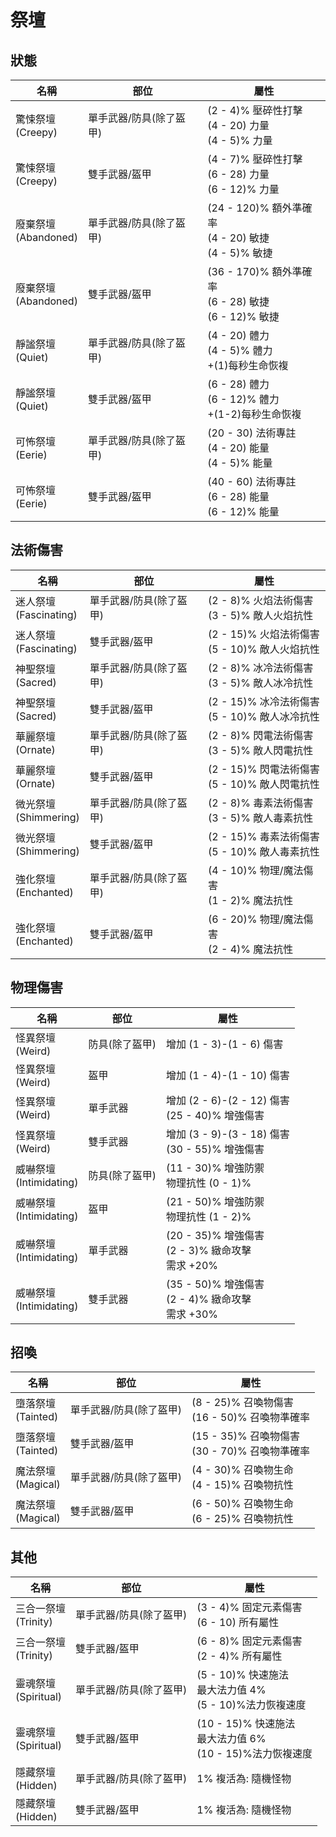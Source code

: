 # 祭壇

## 狀態

| 名稱                     | 部位                    | 屬性                                                         |
| ------------------------ | ----------------------- | ------------------------------------------------------------ |
| 驚悚祭壇<br/>(Creepy)    | 單手武器/防具(除了盔甲) | (2 - 4)% 壓碎性打擊<br/> (4 - 20) 力量<br/> (4 - 5)% 力量    |
| 驚悚祭壇<br/>(Creepy)    | 雙手武器/盔甲           | (4 - 7)% 壓碎性打擊<br/> (6 - 28) 力量<br/> (6 - 12)% 力量   |
| 廢棄祭壇<br/>(Abandoned) | 單手武器/防具(除了盔甲) | (24 - 120)% 額外準確率<br/>(4 - 20) 敏捷<br/> (4 - 5)% 敏捷  |
| 廢棄祭壇<br/>(Abandoned) | 雙手武器/盔甲           | (36 - 170)% 額外準確率<br/>(6 - 28) 敏捷<br/> (6 - 12)% 敏捷 |
| 靜謐祭壇<br/>(Quiet)     | 單手武器/防具(除了盔甲) | (4 - 20) 體力<br/> (4 - 5)% 體力<br/> +(1)每秒生命恢複       |
| 靜謐祭壇<br/>(Quiet)     | 雙手武器/盔甲           | (6 - 28) 體力<br/> (6 - 12)% 體力<br/> +(1-2)每秒生命恢複    |
| 可怖祭壇<br/>(Eerie)     | 單手武器/防具(除了盔甲) | (20 - 30) 法術專註<br/> (4 - 20) 能量<br/> (4 - 5)% 能量     |
| 可怖祭壇<br/>(Eerie)     | 雙手武器/盔甲           | (40 - 60) 法術專註<br/> (6 - 28) 能量<br/> (6 - 12)% 能量    |

## 法術傷害

| 名稱                       | 部位                    | 屬性                                               |
| -------------------------- | ----------------------- | -------------------------------------------------- |
| 迷人祭壇<br/>(Fascinating) | 單手武器/防具(除了盔甲) | (2 - 8)% 火焰法術傷害<br/> (3 - 5)% 敵人火焰抗性   |
| 迷人祭壇<br/>(Fascinating) | 雙手武器/盔甲           | (2 - 15)% 火焰法術傷害<br/> (5 - 10)% 敵人火焰抗性 |
| 神聖祭壇<br/>(Sacred)      | 單手武器/防具(除了盔甲) | (2 - 8)% 冰冷法術傷害<br/> (3 - 5)% 敵人冰冷抗性   |
| 神聖祭壇<br/>(Sacred)      | 雙手武器/盔甲           | (2 - 15)% 冰冷法術傷害<br/> (5 - 10)% 敵人冰冷抗性 |
| 華麗祭壇<br/>(Ornate)      | 單手武器/防具(除了盔甲) | (2 - 8)% 閃電法術傷害<br/> (3 - 5)% 敵人閃電抗性   |
| 華麗祭壇<br/>(Ornate)      | 雙手武器/盔甲           | (2 - 15)% 閃電法術傷害<br/> (5 - 10)% 敵人閃電抗性 |
| 微光祭壇<br/>(Shimmering)  | 單手武器/防具(除了盔甲) | (2 - 8)% 毒素法術傷害<br/> (3 - 5)% 敵人毒素抗性   |
| 微光祭壇<br/>(Shimmering)  | 雙手武器/盔甲           | (2 - 15)% 毒素法術傷害<br/> (5 - 10)% 敵人毒素抗性 |
| 強化祭壇<br/>(Enchanted)   | 單手武器/防具(除了盔甲) | (4 - 10)% 物理/魔法傷害<br/> (1 - 2)% 魔法抗性     |
| 強化祭壇<br/>(Enchanted)   | 雙手武器/盔甲           | (6 - 20)% 物理/魔法傷害<br/> (2 - 4)% 魔法抗性     |

## 物理傷害

| 名稱                        | 部位           | 屬性                                                    |
| --------------------------- | -------------- | ------------------------------------------------------- |
| 怪異祭壇<br/>(Weird)        | 防具(除了盔甲) | 增加 (1 - 3)-(1 - 6) 傷害                               |
| 怪異祭壇<br/>(Weird)        | 盔甲           | 增加 (1 - 4)-(1 - 10) 傷害                              |
| 怪異祭壇<br/>(Weird)        | 單手武器       | 增加 (2 - 6)-(2 - 12) 傷害<br/> (25 - 40)% 增強傷害     |
| 怪異祭壇<br/>(Weird)        | 雙手武器       | 增加 (3 - 9)-(3 - 18) 傷害<br/> (30 - 55)% 增強傷害     |
| 威嚇祭壇<br/>(Intimidating) | 防具(除了盔甲) | (11 - 30)% 增強防禦<br/> 物理抗性 (0 - 1)%              |
| 威嚇祭壇<br/>(Intimidating) | 盔甲           | (21 - 50)% 增強防禦<br/> 物理抗性 (1 - 2)%              |
| 威嚇祭壇<br/>(Intimidating) | 單手武器       | (20 - 35)% 增強傷害<br/>(2 - 3)% 緻命攻擊<br/>需求 +20% |
| 威嚇祭壇<br/>(Intimidating) | 雙手武器       | (35 - 50)% 增強傷害<br/>(2 - 4)% 緻命攻擊<br/>需求 +30% |

## 招喚

| 名稱                   | 部位                    | 屬性                                              |
| ---------------------- | ----------------------- | ------------------------------------------------- |
| 墮落祭壇<br/>(Tainted) | 單手武器/防具(除了盔甲) | (8 - 25)% 召喚物傷害<br/>(16 - 50)% 召喚物準確率  |
| 墮落祭壇<br/>(Tainted) | 雙手武器/盔甲           | (15 - 35)% 召喚物傷害<br/>(30 - 70)% 召喚物準確率 |
| 魔法祭壇<br/>(Magical) | 單手武器/防具(除了盔甲) | (4 - 30)% 召喚物生命<br/> (4 - 15)% 召喚物抗性    |
| 魔法祭壇<br/>(Magical) | 雙手武器/盔甲           | (6 - 50)% 召喚物生命<br/> (6 - 25)% 召喚物抗性    |

## 其他

| 名稱                     | 部位                    | 屬性                                                              |
| ------------------------ | ----------------------- | ----------------------------------------------------------------- |
| 三合一祭壇<br/>(Trinity) | 單手武器/防具(除了盔甲) | (3 - 4)% 固定元素傷害<br/>(6 - 10) 所有屬性                       |
| 三合一祭壇<br/>(Trinity) | 雙手武器/盔甲           | (6 - 8)% 固定元素傷害<br/>(2 - 4)% 所有屬性                       |
| 靈魂祭壇<br/>(Spiritual) | 單手武器/防具(除了盔甲) | (5 - 10)% 快速施法<br/>最大法力值 4%<br/> (5 - 10)%法力恢複速度   |
| 靈魂祭壇<br/>(Spiritual) | 雙手武器/盔甲           | (10 - 15)% 快速施法<br/>最大法力值 6%<br/> (10 - 15)%法力恢複速度 |
| 隱藏祭壇<br/>(Hidden)    | 單手武器/防具(除了盔甲) | 1% 複活為: 隨機怪物                                               |
| 隱藏祭壇<br/>(Hidden)    | 雙手武器/盔甲           | 1% 複活為: 隨機怪物                                               |
